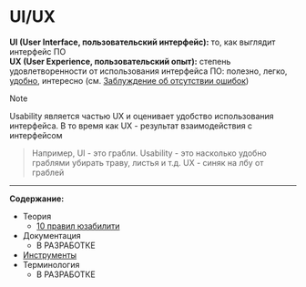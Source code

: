 # UI/UX
**UI (User Interface, пользовательский интерфейс):** то, как выглядит интерфейс ПО\
**UX (User Experience, пользовательский опыт):** степень удовлетворенности от использования интерфейса ПО: полезно, легко, [удобно](/Testing/Theory/Types%20Of%20Testing.md#%D1%82%D0%B5%D1%81%D1%82%D0%B8%D1%80%D0%BE%D0%B2%D0%B0%D0%BD%D0%B8%D0%B5-%D1%83%D0%B4%D0%BE%D0%B1%D1%81%D1%82%D0%B2%D0%B0-usability-testing), интересно (см. [Заблуждение об отсутствии ошибок](/Testing/Theory/7%20Principles%20Of%20Testing.md#%D0%B7%D0%B0%D0%B1%D0%BB%D1%83%D0%B6%D0%B4%D0%B5%D0%BD%D0%B8%D0%B5-%D0%BE%D0%B1-%D0%BE%D1%82%D1%81%D1%83%D1%82%D1%81%D1%82%D0%B2%D0%B8%D0%B8-%D0%BE%D1%88%D0%B8%D0%B1%D0%BE%D0%BA))

> [!NOTE]
> Usability является частью UX и оценивает удобство использования интерфейса. В то время как UX - результат взаимодействия с интерфейсом

> Например, UI - это грабли. Usability - это насколько удобно граблями убирать траву, листья и т.д. UX - синяк на лбу от граблей

---

**Содержание:**
* Теория
  * [10 правил юзабилити](/Designing/UI-UX/Theory/10%20Usability%20Heuristics.md)
* Документация
  * В РАЗРАБОТКЕ
* [Инструменты](/Tools/Table%20Of%20Contents.md)
* Терминология
  * В РАЗРАБОТКЕ